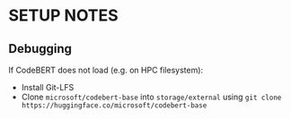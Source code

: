 # SETUP NOTES

## Debugging

If CodeBERT does not load (e.g. on HPC filesystem):

- Install Git-LFS
- Clone `microsoft/codebert-base` into `storage/external` using `git clone https://huggingface.co/microsoft/codebert-base`
